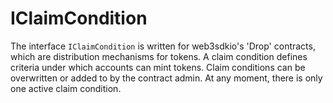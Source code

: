 # IClaimCondition





The interface `IClaimCondition` is written for web3sdkio&#39;s &#39;Drop&#39; contracts, which are distribution mechanisms for tokens.  A claim condition defines criteria under which accounts can mint tokens. Claim conditions can be overwritten  or added to by the contract admin. At any moment, there is only one active claim condition.





